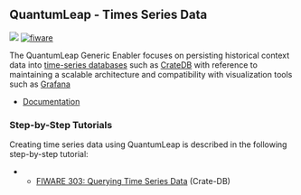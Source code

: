 <h2>QuantumLeap  - Times Series Data</h2>

[![](https://nexus.lab.fiware.org/repository/raw/public/badges/chapters/core.svg)](https://www.fiware.org/developers/catalogue/)
[![fiware](https://nexus.lab.fiware.org/repository/raw/public/badges/stackoverflow/fiware.svg)](https://stackoverflow.com/search?q=%5Bfiware%5D+quantumleap)

The QuantumLeap Generic Enabler focuses on persisting historical context data
into [time-series databases](https://en.wikipedia.org/wiki/Time_series_database)
such as [CrateDB](https://crate.io/) with reference to maintaining a scalable
architecture and compatibility with visualization tools such as
[Grafana](http://www.grafana.com/)

-   [Documentation](https://quantumleap.rtfd.io/)

<h3>Step-by-Step Tutorials</h3>

Creating time series data using QuantumLeap  is described in the following step-by-step tutorial:

* * [FIWARE 303: Querying Time Series Data](https://fiware-tutorials.readthedocs.io/en/latest/time-series-data) (Crate-DB)

